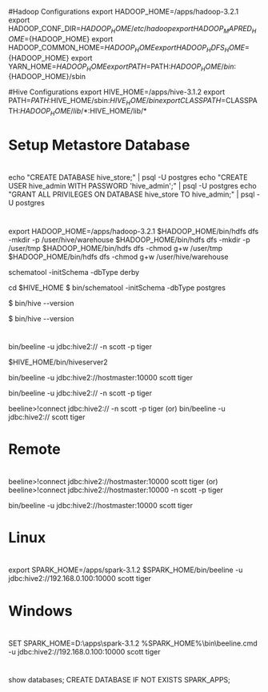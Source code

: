#Hadoop Configurations
export HADOOP_HOME=/apps/hadoop-3.2.1
export HADOOP_CONF_DIR=${HADOOP_HOME}/etc/hadoop
export HADOOP_MAPRED_HOME=${HADOOP_HOME}
export HADOOP_COMMON_HOME=${HADOOP_HOME}
export HADOOP_HDFS_HOME=${HADOOP_HOME}
export YARN_HOME=${HADOOP_HOME}
export PATH=$PATH:${HADOOP_HOME}/bin:${HADOOP_HOME}/sbin

#Hive Configurations
export HIVE_HOME=/apps/hive-3.1.2
export PATH=$PATH:$HIVE_HOME/sbin:$HIVE_HOME/bin
export CLASSPATH=$CLASSPATH:$HADOOP_HOME/lib/*:$HIVE_HOME/lib/*

#
# Setup Metastore Database
#
echo "CREATE DATABASE hive_store;" | psql -U postgres
echo "CREATE USER hive_admin WITH PASSWORD 'hive_admin';" | psql -U postgres
echo "GRANT ALL PRIVILEGES ON DATABASE hive_store TO hive_admin;" | psql -U postgres

#
#
#
export HADOOP_HOME=/apps/hadoop-3.2.1
$HADOOP_HOME/bin/hdfs dfs -mkdir -p /user/hive/warehouse
$HADOOP_HOME/bin/hdfs dfs -mkdir -p /user/tmp
$HADOOP_HOME/bin/hdfs dfs -chmod g+w /user/tmp
$HADOOP_HOME/bin/hdfs dfs -chmod g+w /user/hive/warehouse


schematool -initSchema -dbType derby

cd $HIVE_HOME
$ bin/schematool -initSchema -dbType postgres

$ bin/hive --version

$ bin/hive --version



#
#
#
bin/beeline -u jdbc:hive2:// -n scott -p tiger

$HIVE_HOME/bin/hiveserver2

bin/beeline -u jdbc:hive2://hostmaster:10000 scott tiger

bin/beeline -u jdbc:hive2:// -n scott -p tiger

beeline>!connect jdbc:hive2:// -n scott -p tiger
(or)
bin/beeline -u jdbc:hive2:// scott tiger

#
# Remote 
#
beeline>!connect jdbc:hive2://hostmaster:10000 scott tiger
(or)
beeline>!connect jdbc:hive2://hostmaster:10000 -n scott -p tiger

bin/beeline -u jdbc:hive2://hostmaster:10000 scott tiger

#
# Linux 
#
export SPARK_HOME=/apps/spark-3.1.2
$SPARK_HOME/bin/beeline -u jdbc:hive2://192.168.0.100:10000 scott tiger

#
#
# Windows
#
SET SPARK_HOME=D:\apps\spark-3.1.2
%SPARK_HOME%\bin\beeline.cmd -u jdbc:hive2://192.168.0.100:10000 scott tiger

#
#
#
show databases;
CREATE DATABASE IF NOT EXISTS SPARK_APPS;